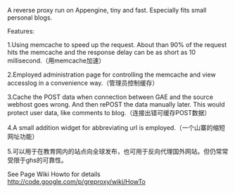 A reverse proxy run on Appengine, tiny and fast. Especially fits small personal blogs.

Features:

1.Using memcache to speed up the request. About than 90% of the request hits the memcache and the response delay can be as short as 10 millisecond.（用memcache加速）

2.Employed administration page for controlling the memcache and view accesslog in a convenience way.（管理员控制缓存）

3.Cache the POST data when connection between GAE and the source webhost goes wrong. And then rePOST the data manually later. This would protect user data, like comments to blog.（连接出错可缓存POST数据）

4.A small addition widget for abbreviating url is employed.（一个山寨的缩短网址功能）

5.可以用于在教育网内的站点向全球发布，也可用于反向代理国外网站。但仍常常受限于ghs的可靠性。

See Page Wiki Howto for details http://code.google.com/p/greproxy/wiki/HowTo